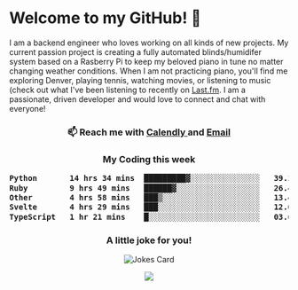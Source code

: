 <h1> Welcome to my GitHub! 👋 </h1>


  I am a backend engineer who loves working on all kinds of new projects. My current passion project is creating a fully automated blinds/humidifer system based on a Rasberry Pi to keep my beloved piano in tune no matter changing weather conditions. When I am not practicing piano, you'll find me exploring Denver, playing tennis, watching movies, or listening to music (check out what I've been listening to recently on [Last.fm](https://www.last.fm/user/mballa000). I am a passionate, driven developer and would love to connect and chat with everyone!

<h3 align = "center"> 📫 Reach me with <a href = "https://calendly.com/msbrandt00/30min"> Calendly </a> and <a href="mailto:msbrandt00@gmail.com">Email</a> 
 </h3>


 
<div align = "center"
[![Anurag's GitHub stats](https://github-readme-stats.vercel.app/api?username=mbrandt00)](https://github.com/anuraghazra/github-readme-stats)
          </div>
<h3 align="center">
  My Coding this week
<!--START_SECTION:waka-->

```txt
Python       14 hrs 34 mins  █████████▓░░░░░░░░░░░░░░░   39.16 %
Ruby         9 hrs 49 mins   ██████▓░░░░░░░░░░░░░░░░░░   26.40 %
Other        4 hrs 58 mins   ███▒░░░░░░░░░░░░░░░░░░░░░   13.40 %
Svelte       4 hrs 29 mins   ███░░░░░░░░░░░░░░░░░░░░░░   12.08 %
TypeScript   1 hr 21 mins    █░░░░░░░░░░░░░░░░░░░░░░░░   03.66 %
```

<!--END_SECTION:waka-->

### A little joke for you!

![Jokes Card](https://readme-jokes.vercel.app/api?hideBorder)

<a href="https://www.linkedin.com/in/mbrandt00/"><img src="https://img.shields.io/badge/linkedin-%230077B5.svg?&style=for-the-badge&logo=linkedin&logoColor=white" /></a>
